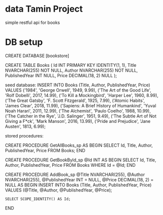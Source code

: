 # data Tamin Project

simple restful api for books

# DB setup

CREATE DATABASE [bookstore]

CREATE TABLE Books (
Id INT PRIMARY KEY IDENTITY(1, 1),
Title NVARCHAR(255) NOT NULL,
Author NVARCHAR(255) NOT NULL,
PublishedYear INT NULL,
Price DECIMAL(18, 2) NULL
);

seed database:
INSERT INTO Books (Title, Author, PublishedYear, Price)
VALUES
('1984', 'George Orwell', 1949, 9.99),
('The Art of the Good Life', 'Rolf Dobelli', 2017, 14.99),
('To Kill a Mockingbird', 'Harper Lee', 1960, 8.99),
('The Great Gatsby', 'F. Scott Fitzgerald', 1925, 7.99),
('Atomic Habits', 'James Clear', 2018, 11.99),
('Sapiens: A Brief History of Humankind', 'Yuval Noah Harari', 2011, 12.99),
('The Alchemist', 'Paulo Coelho', 1988, 10.99),
('The Catcher in the Rye', 'J.D. Salinger', 1951, 9.49),
('The Subtle Art of Not Giving a F\*ck', 'Mark Manson', 2016, 13.99),
('Pride and Prejudice', 'Jane Austen', 1813, 6.99);

stored procedures:

CREATE PROCEDURE GetAllBooks_sp
AS
BEGIN
SELECT Id, Title, Author, PublishedYear, Price
FROM Books;
END

CREATE PROCEDURE GetBookById_sp
@Id INT
AS
BEGIN
SELECT Id, Title, Author, PublishedYear, Price
FROM Books
WHERE Id = @Id;
END

CREATE PROCEDURE AddBook_sp
@Title NVARCHAR(255),
@Author NVARCHAR(255),
@PublishedYear INT = NULL,
@Price DECIMAL(18, 2) = NULL
AS
BEGIN
INSERT INTO Books (Title, Author, PublishedYear, Price)
VALUES (@Title, @Author, @PublishedYear, @Price);

    SELECT SCOPE_IDENTITY() AS Id;

END
